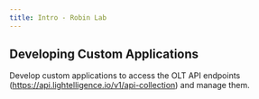 ```yaml
---
title: Intro - Robin Lab
---
```


## Developing Custom Applications

Develop custom applications to access the OLT API endpoints (https://api.lightelligence.io/v1/api-collection) and manage them.
